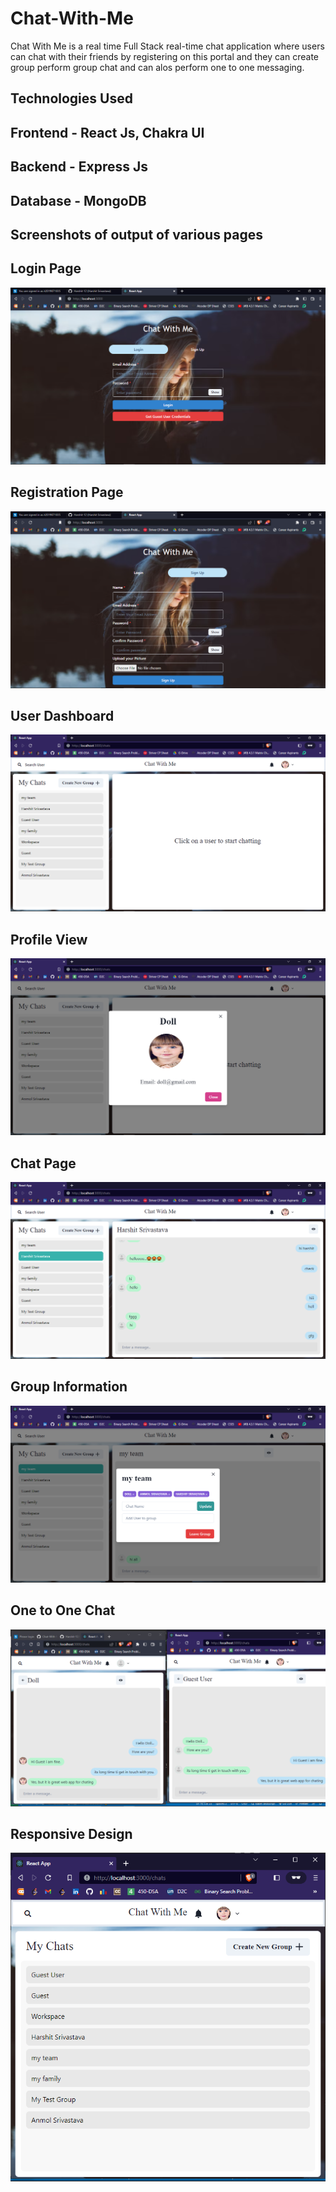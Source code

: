 # Chat-With-Me
Chat With Me is a real time Full Stack real-time chat application where users can chat with their friends by registering on this portal and they can create group perform group chat and can alos perform one to one messaging.

## Technologies Used
## Frontend - React Js, Chakra UI 
## Backend - Express Js 
## Database - MongoDB

## Screenshots of output of various pages

## Login Page
![Login-Page](https://github.com/Harshit-12/chat-with-me/blob/e0ba7eb3d94a637bb3192857d063a01a58f17fe4/Login-Page.png)
## Registration Page
![Registration-Page](https://github.com/Harshit-12/Chat-With-Me/blob/1bf7a87d46a1649b1f7cfd539026624f0a127185/Registration-Page.png)

## User Dashboard
![User-Dashboard](https://github.com/Harshit-12/Chat-With-Me/blob/1bf7a87d46a1649b1f7cfd539026624f0a127185/User-Dashboard.png)

## Profile View
![Profile-View](https://github.com/Harshit-12/Chat-With-Me/blob/1bf7a87d46a1649b1f7cfd539026624f0a127185/Profile.png)

## Chat Page
![Chat-Page](https://github.com/Harshit-12/Chat-With-Me/blob/1bf7a87d46a1649b1f7cfd539026624f0a127185/Chat-Page.png)

## Group Information
![Group Information](https://github.com/Harshit-12/Chat-With-Me/blob/1bf7a87d46a1649b1f7cfd539026624f0a127185/Group-Info.png)

## One to One Chat 
![One-to-One-Chat](https://github.com/Harshit-12/Chat-With-Me/blob/4eab680dde10352ef3c516bb7344cdd5511108b1/One-to-One-Chat.png)

## Responsive Design
![Responsive Design](https://github.com/Harshit-12/Chat-With-Me/blob/4eab680dde10352ef3c516bb7344cdd5511108b1/Responsive%20(2).png)
